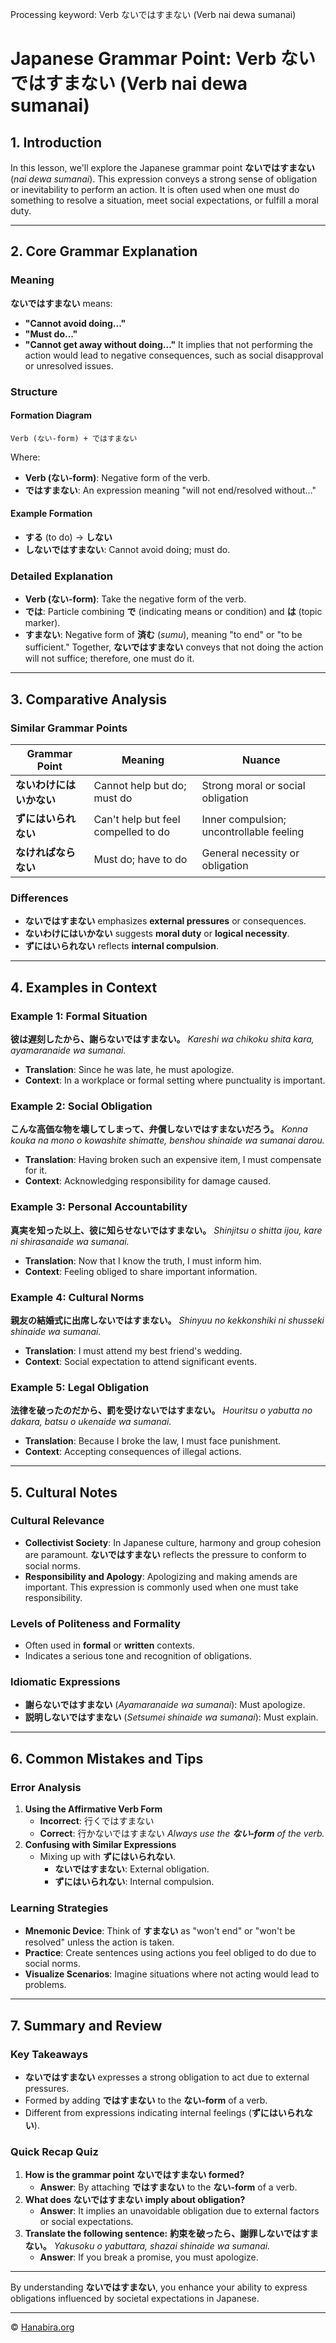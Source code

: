Processing keyword: Verb ないではすまない (Verb nai dewa sumanai)
# Japanese Grammar Point: Verb ないではすまない (Verb nai dewa sumanai)

## 1. Introduction
In this lesson, we'll explore the Japanese grammar point **ないではすまない** (*nai dewa sumanai*). This expression conveys a strong sense of obligation or inevitability to perform an action. It is often used when one must do something to resolve a situation, meet social expectations, or fulfill a moral duty.

---
## 2. Core Grammar Explanation
### Meaning
**ないではすまない** means:
- **"Cannot avoid doing..."**
- **"Must do..."**
- **"Cannot get away without doing..."**
It implies that not performing the action would lead to negative consequences, such as social disapproval or unresolved issues.
### Structure
#### Formation Diagram
```
Verb (ない-form) + ではすまない
```
Where:
- **Verb (ない-form)**: Negative form of the verb.
- **ではすまない**: An expression meaning "will not end/resolved without..."
#### Example Formation
- **する** (to do) → **しない**
- **しないではすまない**: Cannot avoid doing; must do.
### Detailed Explanation
- **Verb (ない-form)**: Take the negative form of the verb.
- **では**: Particle combining **で** (indicating means or condition) and **は** (topic marker).
- **すまない**: Negative form of **済む** (*sumu*), meaning "to end" or "to be sufficient."
Together, **ないではすまない** conveys that not doing the action will not suffice; therefore, one must do it.
---
## 3. Comparative Analysis
### Similar Grammar Points
| Grammar Point                | Meaning                                     | Nuance                                         |
|------------------------------|---------------------------------------------|------------------------------------------------|
| **ないわけにはいかない**       | Cannot help but do; must do                 | Strong moral or social obligation              |
| **ずにはいられない**          | Can't help but feel compelled to do         | Inner compulsion; uncontrollable feeling       |
| **なければならない**          | Must do; have to do                         | General necessity or obligation                |
### Differences
- **ないではすまない** emphasizes **external pressures** or consequences.
- **ないわけにはいかない** suggests **moral duty** or **logical necessity**.
- **ずにはいられない** reflects **internal compulsion**.
---
## 4. Examples in Context
### Example 1: Formal Situation
**彼は遅刻したから、謝らないではすまない。**
*Kareshi wa chikoku shita kara, ayamaranaide wa sumanai.*
- **Translation**: Since he was late, he must apologize.
- **Context**: In a workplace or formal setting where punctuality is important.
### Example 2: Social Obligation
**こんな高価な物を壊してしまって、弁償しないではすまないだろう。**
*Konna kouka na mono o kowashite shimatte, benshou shinaide wa sumanai darou.*
- **Translation**: Having broken such an expensive item, I must compensate for it.
- **Context**: Acknowledging responsibility for damage caused.
### Example 3: Personal Accountability
**真実を知った以上、彼に知らせないではすまない。**
*Shinjitsu o shitta ijou, kare ni shirasanaide wa sumanai.*
- **Translation**: Now that I know the truth, I must inform him.
- **Context**: Feeling obliged to share important information.
### Example 4: Cultural Norms
**親友の結婚式に出席しないではすまない。**
*Shinyuu no kekkonshiki ni shusseki shinaide wa sumanai.*
- **Translation**: I must attend my best friend's wedding.
- **Context**: Social expectation to attend significant events.
### Example 5: Legal Obligation
**法律を破ったのだから、罰を受けないではすまない。**
*Houritsu o yabutta no dakara, batsu o ukenaide wa sumanai.*
- **Translation**: Because I broke the law, I must face punishment.
- **Context**: Accepting consequences of illegal actions.
---
## 5. Cultural Notes
### Cultural Relevance
- **Collectivist Society**: In Japanese culture, harmony and group cohesion are paramount. **ないではすまない** reflects the pressure to conform to social norms.
- **Responsibility and Apology**: Apologizing and making amends are important. This expression is commonly used when one must take responsibility.
### Levels of Politeness and Formality
- Often used in **formal** or **written** contexts.
- Indicates a serious tone and recognition of obligations.
### Idiomatic Expressions
- **謝らないではすまない** (*Ayamaranaide wa sumanai*): Must apologize.
- **説明しないではすまない** (*Setsumei shinaide wa sumanai*): Must explain.
---
## 6. Common Mistakes and Tips
### Error Analysis
1. **Using the Affirmative Verb Form**
   - **Incorrect**: 行くではすまない
   - **Correct**: 行かないではすまない
   *Always use the **ない-form** of the verb.*
2. **Confusing with Similar Expressions**
   - Mixing up with **ずにはいられない**.
     - **ないではすまない**: External obligation.
     - **ずにはいられない**: Internal compulsion.
### Learning Strategies
- **Mnemonic Device**: Think of **すまない** as "won't end" or "won't be resolved" unless the action is taken.
- **Practice**: Create sentences using actions you feel obliged to do due to social norms.
- **Visualize Scenarios**: Imagine situations where not acting would lead to problems.
---
## 7. Summary and Review
### Key Takeaways
- **ないではすまない** expresses a strong obligation to act due to external pressures.
- Formed by adding **ではすまない** to the **ない-form** of a verb.
- Different from expressions indicating internal feelings (**ずにはいられない**).
### Quick Recap Quiz
1. **How is the grammar point **ないではすまない** formed?**
   - **Answer**: By attaching **ではすまない** to the **ない-form** of a verb.
2. **What does **ないではすまない** imply about obligation?**
   - **Answer**: It implies an unavoidable obligation due to external factors or social expectations.
3. **Translate the following sentence:**
   **約束を破ったら、謝罪しないではすまない。**
   *Yakusoku o yabuttara, shazai shinaide wa sumanai.*
   - **Answer**: If you break a promise, you must apologize.
---
By understanding **ないではすまない**, you enhance your ability to express obligations influenced by societal expectations in Japanese.


---

© [Hanabira.org](https://hanabira.org)
